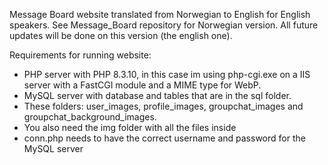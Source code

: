 Message Board website translated from Norwegian to English for English speakers. See Message_Board repository for Norwegian version. All future updates will be done on this version (the english one).

Requirements for running website:
- PHP server with PHP 8.3.10, in this case im using php-cgi.exe on a IIS server with a FastCGI module and a MIME type for WebP.
- MySQL server with database and tables that are in the sql folder.
- These folders: user_images, profile_images, groupchat_images and groupchat_background_images.
- You also need the img folder with all the files inside
- conn.php needs to have the correct username and password for the MySQL server
